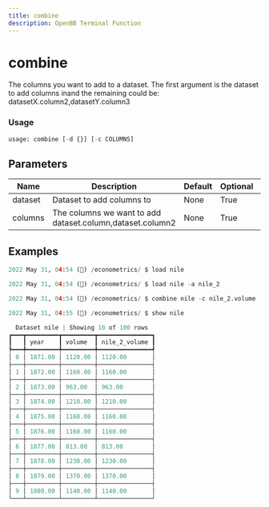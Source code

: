 ```yaml
---
title: combine
description: OpenBB Terminal Function
---
```


# combine

The columns you want to add to a dataset. The first argument is the dataset to add columns inand the remaining could be: datasetX.column2,datasetY.column3

### Usage 
```python
usage: combine [-d {}] [-c COLUMNS]
```

## Parameters

| Name | Description | Default | Optional | Choices |
| ---- | ----------- | ------- | -------- | ------- |
| dataset | Dataset to add columns to | None | True | None |
| columns | The columns we want to add dataset.column,dataset.column2 | None | True | None |


## Examples

```python
2022 May 31, 04:54 (🦋) /econometrics/ $ load nile

2022 May 31, 04:54 (🦋) /econometrics/ $ load nile -a nile_2

2022 May 31, 04:54 (🦋) /econometrics/ $ combine nile -c nile_2.volume

2022 May 31, 04:55 (🦋) /econometrics/ $ show nile

  Dataset nile | Showing 10 of 100 rows  
┏━━━┳━━━━━━━━━┳━━━━━━━━━┳━━━━━━━━━━━━━━━┓
┃   ┃ year    ┃ volume  ┃ nile_2_volume ┃
┡━━━╇━━━━━━━━━╇━━━━━━━━━╇━━━━━━━━━━━━━━━┩
│ 0 │ 1871.00 │ 1120.00 │ 1120.00       │
├───┼─────────┼─────────┼───────────────┤
│ 1 │ 1872.00 │ 1160.00 │ 1160.00       │
├───┼─────────┼─────────┼───────────────┤
│ 2 │ 1873.00 │ 963.00  │ 963.00        │
├───┼─────────┼─────────┼───────────────┤
│ 3 │ 1874.00 │ 1210.00 │ 1210.00       │
├───┼─────────┼─────────┼───────────────┤
│ 4 │ 1875.00 │ 1160.00 │ 1160.00       │
├───┼─────────┼─────────┼───────────────┤
│ 5 │ 1876.00 │ 1160.00 │ 1160.00       │
├───┼─────────┼─────────┼───────────────┤
│ 6 │ 1877.00 │ 813.00  │ 813.00        │
├───┼─────────┼─────────┼───────────────┤
│ 7 │ 1878.00 │ 1230.00 │ 1230.00       │
├───┼─────────┼─────────┼───────────────┤
│ 8 │ 1879.00 │ 1370.00 │ 1370.00       │
├───┼─────────┼─────────┼───────────────┤
│ 9 │ 1880.00 │ 1140.00 │ 1140.00       │
└───┴─────────┴─────────┴───────────────┘
```

